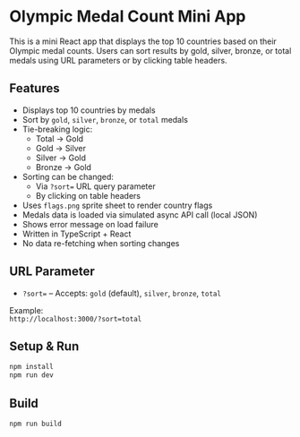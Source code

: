 # Olympic Medal Count Mini App

This is a mini React app that displays the top 10 countries based on their Olympic medal counts. Users can sort results by gold, silver, bronze, or total medals using URL parameters or by clicking table headers.

## Features

- Displays top 10 countries by medals
- Sort by `gold`, `silver`, `bronze`, or `total` medals
- Tie-breaking logic:
  - Total → Gold
  - Gold → Silver
  - Silver → Gold
  - Bronze → Gold
- Sorting can be changed:
  - Via `?sort=` URL query parameter
  - By clicking on table headers
- Uses `flags.png` sprite sheet to render country flags
- Medals data is loaded via simulated async API call (local JSON)
- Shows error message on load failure
- Written in TypeScript + React
- No data re-fetching when sorting changes

## URL Parameter

- `?sort=` – Accepts: `gold` (default), `silver`, `bronze`, `total`

Example:  
`http://localhost:3000/?sort=total`

## Setup & Run

```bash
npm install
npm run dev
```

## Build
```bash
npm run build
```